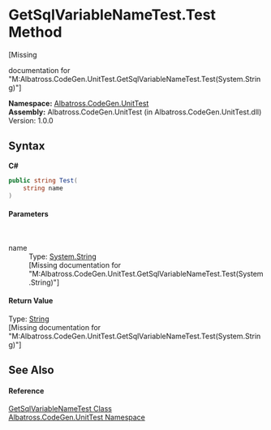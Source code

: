 # GetSqlVariableNameTest.Test Method 
 

\[Missing <summary> documentation for "M:Albatross.CodeGen.UnitTest.GetSqlVariableNameTest.Test(System.String)"\]

**Namespace:**&nbsp;<a href="56BAD780.md">Albatross.CodeGen.UnitTest</a><br />**Assembly:**&nbsp;Albatross.CodeGen.UnitTest (in Albatross.CodeGen.UnitTest.dll) Version: 1.0.0

## Syntax

**C#**<br />
``` C#
public string Test(
	string name
)
```


#### Parameters
&nbsp;<dl><dt>name</dt><dd>Type: <a href="http://msdn2.microsoft.com/en-us/library/s1wwdcbf" target="_blank">System.String</a><br />\[Missing <param name="name"/> documentation for "M:Albatross.CodeGen.UnitTest.GetSqlVariableNameTest.Test(System.String)"\]</dd></dl>

#### Return Value
Type: <a href="http://msdn2.microsoft.com/en-us/library/s1wwdcbf" target="_blank">String</a><br />\[Missing <returns> documentation for "M:Albatross.CodeGen.UnitTest.GetSqlVariableNameTest.Test(System.String)"\]

## See Also


#### Reference
<a href="CBC827A6.md">GetSqlVariableNameTest Class</a><br /><a href="56BAD780.md">Albatross.CodeGen.UnitTest Namespace</a><br />